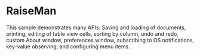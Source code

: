 RaiseMan
========

This sample demonstrates many APIs: Saving and loading of documents, printing, editing of table view cells, sorting by column, undo and redo, custom About window, preferences window, subscribing to OS notifications, key-value observing, and configuring menu items. 
